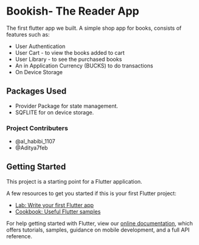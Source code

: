 # Bookish- The Reader App

The first flutter app we built.
A simple shop app for books, consists of features such as:

* User Authentication
* User Cart - to view the books added to cart
* User Library - to see the purchased books
* An in Application Currency (BUCKS) to do transactions
* On Device Storage

## Packages Used
- Provider Package for state management.
- SQFLITE for on device storage.


### Project Contributers
- @al_habibi_1107
- @Aditya7feb
## Getting Started

This project is a starting point for a Flutter application.

A few resources to get you started if this is your first Flutter project:

- [Lab: Write your first Flutter app](https://flutter.dev/docs/get-started/codelab)
- [Cookbook: Useful Flutter samples](https://flutter.dev/docs/cookbook)

For help getting started with Flutter, view our
[online documentation](https://flutter.dev/docs), which offers tutorials,
samples, guidance on mobile development, and a full API reference.
